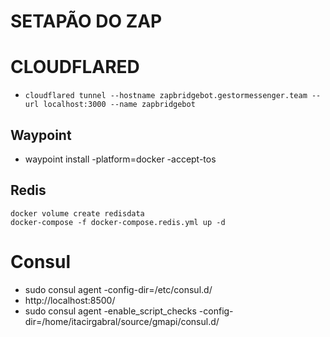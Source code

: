 # SETAPÃO DO ZAP

# CLOUDFLARED
- `cloudflared tunnel --hostname zapbridgebot.gestormessenger.team --url localhost:3000 --name zapbridgebot`

## Waypoint
- waypoint install -platform=docker -accept-tos

## Redis
```
docker volume create redisdata
docker-compose -f docker-compose.redis.yml up -d
```

# Consul
- sudo consul agent -config-dir=/etc/consul.d/
- http://localhost:8500/
- sudo consul agent -enable_script_checks -config-dir=/home/itacirgabral/source/gmapi/consul.d/